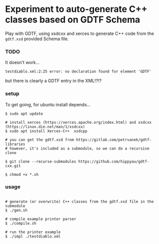 Experiment to auto-generate C++ classes based on GDTF Schema
============================================================

Play with GDTF, using xsdcxx and xerces to generate C++ code
from the ```gdtf.xsd``` provided Schema file.


### TODO

It doesn't work... 
```
testdiablo.xml:2:25 error: no declaration found for element 'GDTF'
```
but there is clearly a GDTF entry in the XML!?!?



### setup

To get going, for ubuntu install depends...

```
$ sudo apt update

# install xerces (https://xerces.apache.org/index.html) and xsdcxx (https://linux.die.net/man/1/xsdcxx)
$ sudo apt install Xerces-C++  xsdcpp  

# you can get the gdtf.xsd from https://gitlab.com/petrvanek/gdtf-libraries
# however, it's included as a submodule, so we can do a recursive clone

$ git clone --recurse-submodules https://github.com/hippyau/gdtf-cxx.git 

$ chmod +x *.sh

```

### usage

```

# generate (or overwrite) C++ classes from the gdtf.xsd file in the submodule 
$ ./gen.sh

# compile example printer parser
$ ./compile.sh

# run the printer example
$ ./impl ./testdiablo.xml

```

